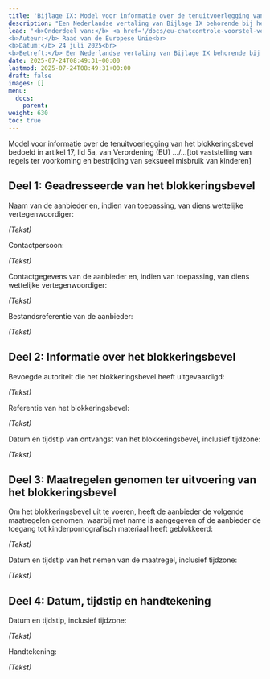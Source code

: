 ```yaml
---
title: 'Bijlage IX: Model voor informatie over de tenuitvoerlegging van het blokkeringsbevel'
description: "Een Nederlandse vertaling van Bijlage IX behorende bij het wetsvoorstel van de Europese Unie (versie van juli 2025) om vrijwel alle elektronische communicatie van alle mensen in EU-landen te controleren."
lead: "<b>Onderdeel van:</b> <a href='/docs/eu-chatcontrole-voorstel-versie-juli-2025/'><i>Voorstel voor een verordening van het Europees Parlement ...</i></a><br> 
<b>Auteur:</b> Raad van de Europese Unie<br> 
<b>Datum:</b> 24 juli 2025<br>
<b>Betreft:</b> Een Nederlandse vertaling van Bijlage IX behorende bij het wetsvoorstel van de Europese Unie (versie van juli 2025) om vrijwel alle elektronische communicatie van alle mensen in EU-landen te controleren."
date: 2025-07-24T08:49:31+00:00
lastmod: 2025-07-24T08:49:31+00:00
draft: false
images: []
menu:
  docs:
    parent: 
weight: 630
toc: true
---
```


Model voor informatie over de tenuitvoerlegging van het blokkeringsbevel bedoeld in artikel 17, lid 5a, van Verordening (EU) .../...[tot vaststelling van regels ter voorkoming en bestrijding van seksueel misbruik van kinderen]

## Deel 1: Geadresseerde van het blokkeringsbevel

Naam van de aanbieder en, indien van toepassing, van diens wettelijke vertegenwoordiger:

*(Tekst)*

Contactpersoon:

*(Tekst)*

Contactgegevens van de aanbieder en, indien van toepassing, van diens wettelijke vertegenwoordiger:

*(Tekst)*

Bestandsreferentie van de aanbieder:

*(Tekst)*

## Deel 2: Informatie over het blokkeringsbevel

Bevoegde autoriteit die het blokkeringsbevel heeft uitgevaardigd:

*(Tekst)*

Referentie van het blokkeringsbevel:

*(Tekst)*

Datum en tijdstip van ontvangst van het blokkeringsbevel, inclusief tijdzone:

*(Tekst)*

## Deel 3: Maatregelen genomen ter uitvoering van het blokkeringsbevel

Om het blokkeringsbevel uit te voeren, heeft de aanbieder de volgende maatregelen genomen, waarbij met name is aangegeven of de aanbieder de toegang tot kinderpornografisch materiaal heeft geblokkeerd:

*(Tekst)*

Datum en tijdstip van het nemen van de maatregel, inclusief tijdzone:

*(Tekst)*

## Deel 4: Datum, tijdstip en handtekening

Datum en tijdstip, inclusief tijdzone:

*(Tekst)*

Handtekening:

*(Tekst)*